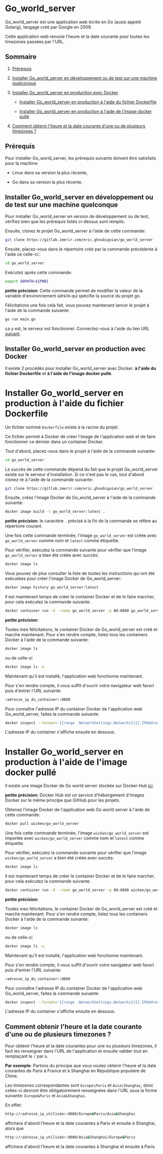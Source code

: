 # Go_world_server

Go_world_server est une application web écrite en Go (aussi appelé Golang), langage créé par Google en 2009.

Cette application web renvoie l'heure et la date courante pour toutes les timezones passées par l'URL.

## Sommaire

1. [Prérequis](#prerequis)

2. [Installer Go_world_server en développement ou de test sur une machine quelconque](#installation_sur_machine)

3. [Installer Go_world_server en production avec Docker](#installation_avec_docker)

	* [Installer Go_world_server en production à l'aide du fichier Dockerfile](#installation_avec_dockerfile)

	* [Installer Go_world_server en production à l'aide de l'image docker pullé](#installation_avec_pull)

4. [Comment obtenir l'heure et la date courante d'une ou de plusieurs timezones ?](#comment_utiliser)

<a name="prerequis"></a>
## Prérequis

Pour installer Go_world_server, les prérequis suivants doivent être satisfaits pour la machine:

* Linux dans sa version la plus récente,

* Go dans sa version la plus récente.

<a name="installation_sur_machine"></a>
## Installer Go_world_server en développement ou de test sur une machine quelconque

Pour installer Go_world_server en version de développement ou de test, vérifiez bien que les prérequis listés ci-dessus sont remplis.

Ensuite, clonez le projet Go_world_server à l'aide de cette commande:

```bash
git clone https://gitlab.imerir.com/eric.ghoubiguian/go_world_server
```

Ensuite, placez-vous dans le répertoire créé par la commande précédente à l'aide ce celle-ci::

```bash
cd go_world_server
```

Exécutez après cette commande:

```bash
export GOPATH=${PWD}
```

__petite précision__: Cette commande permet de modifier la valeur de la variable d'environnement `GOPATH` qui spécifie la source du projet go.

Félicitations une fois cela fait, vous pouvez maintenant lancer le projet à l'aide de la commande suivante:

```bash
go run main.go
```
ça y est, le serveur est fonctionnel. Connectez-vous à l'aide du lien URL <a href="http://localhost:8080/">suivant</a>.

<a name="installation_avec_docker"></a>
## Installer Go_world_server en production avec Docker

Il existe 2 procédés pour installer Go_world_server avec Docker: **à l'aide du fichier Dockerfile** et **à l'aide de l'image docker pullé**.

<a name="installation_avec_dockerfile"></a>
# Installer Go_world_server en production à l'aide du fichier Dockerfile

Un fichier nommé `Dockerfile` existe à la racine du projet.

Ce fichier permet à Docker de créer l'image de l'application web et de faire fonctionner ce dernier dans un container Docker.

Tout d'abord, placez-vous dans le projet à l'aide de la commande suivante:

```bash
cd go_world_server
```
Le succès de cette commande dépend du fait que le projet Go_world_server existe sur le serveur d'installation. Si ce n'est pas le cas, tout d'abord clonez-le à l'aide de la commande suivante:

```bash
git clone https://gitlab.imerir.com/eric.ghoubiguian/go_world_server
```
Ensuite, créez l'image Docker de Go_world_server à l'aide de la commande suivante:

```bash
docker image build -t go_world_server:latest .
```

__petite précision__: le caractère `.` précisé à la fin de la commande se réfère au répertoire courant.

Une fois cette commande terminée, l'image `go_world_server` est créée avec `go_world_server` comme nom et `latest` comme étiquette.

Pour vérifier, exécutez la commande suivante pour vérifier que l'image `go_world_server` a bien été créée avec succès:

```bash
docker image ls
```
Vous pouvez de plus consulter la liste de toutes les instructions qui ont été exécutées pour créer l'image Docker de Go_world_server:

```bash
docker image history go_world_server:latest
```
Il est maintenant temps de créer le container Docker et de le faire marcher, pour cela exécutez la commande suivante:

```bash
docker container run -d --name go_world_server -p 80:8080 go_world_server:latest
```
__petite précision__: 

Toutes mes félicitations, le container Docker de Go_world_server est créé et marche maintenant.
Pour s'en rendre compte, listez tous les containers Docker à l'aide de la commande suivante:

```bash
docker image ls
```

ou de celle-ci

```bash
docker image ls -a
```
Maintenant qu'il est installé, l'application web fonctionne maintenant.

Pour s'en rendre compte, il vous suffit d'ouvrir votre navigateur web favori puis d'entrer l'URL suivante:

```bash
<adresse_ip_du_container>:8080
```
Pour connaître l'adresse IP du container Docker de l'application web Go_world_server, faites la commande suivante:

```bash
docker inspect --format='{{range .NetworkSettings.Networks}}{{.IPAddress}}{{end}}' go_world_server
```
L'adresse IP du container s'affiche ensuite en dessous.

<a name="installation_avec_pull"></a>
# Installer Go_world_server en production à l'aide de l'image docker pullé

Il existe une image Docker de Go world server stockée sur Docker Hub [ici](https://hub.docker.com/r/wicken/go_world_server).

__petite précision__: Docker Hub est un service d'hébergement d'images Docker sur le même principe que GitHub pour les projets.

Obtenez l'image Docker de l'application web Go world server à l'aide de cette commande:

```bash
docker pull wicken/go_world_server
```
Une fois cette commande terminée, l'image `wicken/go_world_server` est importée avec `wicken/go_world_server` comme nom et `latest` comme étiquette.

Pour vérifier, exécutez la commande suivante pour vérifier que l'image `wicken/go_world_server` a bien été créée avec succès:

```bash
docker image ls
```
Il est maintenant temps de créer le container Docker et de le faire marcher, pour cela exécutez la commande suivante:

```bash
docker container run -d --name go_world_server -p 80:8080 wicken/go_world_server:latest
```
__petite précision__: 

Toutes mes félicitations, le container Docker de Go_world_server est créé et marche maintenant.
Pour s'en rendre compte, listez tous les containers Docker à l'aide de la commande suivante:

```bash
docker image ls
```

ou de celle-ci

```bash
docker image ls -a
```
Maintenant qu'il est installé, l'application web fonctionne maintenant.

Pour s'en rendre compte, il vous suffit d'ouvrir votre navigateur web favori puis d'entrer l'URL suivante:

```bash
<adresse_ip_du_container>:8080
```
Pour connaître l'adresse IP du container Docker de l'application web Go_world_server, faites la commande suivante:

```bash
docker inspect --format='{{range .NetworkSettings.Networks}}{{.IPAddress}}{{end}}' go_world_server
```
L'adresse IP du container s'affiche ensuite en dessous.

<a name="comment_utiliser"></a>
## Comment obtenir l'heure et la date courante d'une ou de plusieurs timezones ?

Pour obtenir l'heure et la date courantes pour une ou plusieurs timezones, il faut les renseigner dans l'URL de l'application et ensuite valider tout en remplaçant le `/` par `&`.

__Par exemple__: Partons du principe que vous voulez obtenir l'heure et la date courantes de Paris à France et à Shanghai en République populaire de Chine.

Les timezones correspondantes sont `Europe\Paris` et `Asia\Shanghai`, donc celles-ci devront être obligatoirement renseignées dans l'URL sous la forme suivante: `Europe&Paris` et `Asia&Shanghai`.

En effet:

```bash
http://<adresse_ip_utilisée>:8080/Europe&Paris/Asia&Shanghai
```
affichera d'abord l'heure et la date courantes à Paris et ensuite à Shanghai, alors que

```bash
http://<adresse_ip_utilisée>:8080/Asia&Shanghai/Europe&Paris
```
affichera d'abord l'heure et la date courantes à Shanghai et ensuite à Paris.
